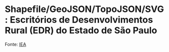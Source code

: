 # Shapefile/GeoJSON/TopoJSON/SVG : Escritórios de Desenvolvimentos Rural (EDR) do Estado de São Paulo

Fonte: [IEA](http://www.iea.sp.gov.br/out/distribuicao.html)
